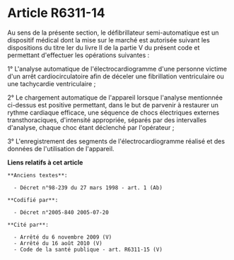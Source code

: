 # Article R6311-14

Au sens de la présente section, le défibrillateur semi-automatique est un dispositif médical dont la mise sur le marché est
autorisée suivant les dispositions du titre Ier du livre II de la partie V du présent code et permettant d'effectuer les
opérations suivantes :

1° L'analyse automatique de l'électrocardiogramme d'une personne victime d'un arrêt cardiocirculatoire afin de déceler une
fibrillation ventriculaire ou une tachycardie ventriculaire ;

2° Le chargement automatique de l'appareil lorsque l'analyse mentionnée ci-dessus est positive permettant, dans le but de
parvenir à restaurer un rythme cardiaque efficace, une séquence de chocs électriques externes transthoraciques, d'intensité
appropriée, séparés par des intervalles d'analyse, chaque choc étant déclenché par l'opérateur ;

3° L'enregistrement des segments de l'électrocardiogramme réalisé et des données de l'utilisation de l'appareil.

**Liens relatifs à cet article**

	**Anciens textes**:

	  - Décret n°98-239 du 27 mars 1998 - art. 1 (Ab)

	**Codifié par**:

	  - Décret n°2005-840 2005-07-20

	**Cité par**:

	  - Arrêté du 6 novembre 2009 (V)
	  - Arrêté du 16 août 2010 (V)
	  - Code de la santé publique - art. R6311-15 (V)
